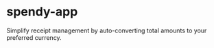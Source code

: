 # spendy-app
Simplify receipt management by auto-converting total amounts to your preferred currency.
